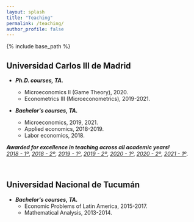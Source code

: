 ```yaml
---
layout: splash
title: "Teaching"
permalink: /teaching/
author_profile: false
---
```


{% include base_path %}


## Universidad Carlos III de Madrid


* ***Ph.D. courses, TA.***
   * Microeconomics II (Game Theory), 2020.
   * Econometrics III (Microeconometrics), 2019-2021.

* ***Bachelor's courses, TA.***
   * Microeconomics, 2019, 2021.
   * Applied economics, 2018-2019.
   * Labor economics, 2018.
  
***Awarded for excellence in teaching across all academic years!***  <br>
  [*2018 - 1º*](https://alejandraagustinamartinez.github.io/files/2018_1.pdf),
  [*2018 - 2º*](https://alejandraagustinamartinez.github.io/files/2018_2.pdf),
  [*2019 - 1º*](https://alejandraagustinamartinez.github.io/files/2019_1.pdf),
  [*2019 - 2º*](https://alejandraagustinamartinez.github.io/files/2019_2.pdf), 
  [*2020 - 1º*](https://alejandraagustinamartinez.github.io/files/2020_1.pdf),
  [*2020 - 2º*](https://alejandraagustinamartinez.github.io/files/2020_2.pdf), 
  [*2021 - 1º*](https://alejandraagustinamartinez.github.io/files/2021_1.pdf).

<br>

## Universidad Nacional de Tucumán

* ***Bachelor's courses, TA.***
   * Economic Problems of Latin America, 2015-2017.
   * Mathematical Analysis, 2013-2014.

